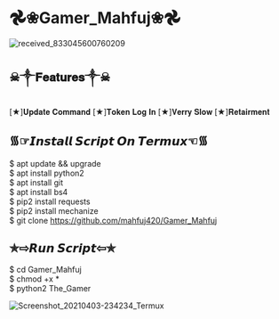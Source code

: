 # 𖣘❀Gamer_Mahfuj❀𖣘
![received_833045600760209](https://user-images.githubusercontent.com/64296613/113496958-b4d0b180-9520-11eb-92a9-68608baa5a1d.jpeg)
## ☠︎︎༒︎𝐅𝐞𝐚𝐭𝐮𝐫𝐞𝐬༒︎☠︎︎

[★]𝐔𝐩𝐝𝐚𝐭𝐞 𝐂𝐨𝐦𝐦𝐚𝐧𝐝
[★]𝐓𝐨𝐤𝐞𝐧 𝐋𝐨𝐠 𝐈𝐧
[★]𝐕𝐞𝐫𝐫𝐲 𝐒𝐥𝐨𝐰
[★]𝐑𝐞𝐭𝐚𝐢𝐫𝐦𝐞𝐧𝐭

## ᯾☞︎︎︎𝙄𝙣𝙨𝙩𝙖𝙡𝙡 𝙎𝙘𝙧𝙞𝙥𝙩 𝙊𝙣 𝙏𝙚𝙧𝙢𝙪𝙭☜︎︎︎᯾

$ apt update && upgrade  
$ apt install python2  
$ apt install git  
$ apt install bs4  
$ pip2 install requests  
$ pip2 install mechanize  
$ git clone https://github.com/mahfuj420/Gamer_Mahfuj

## ✯⇨𝙍𝙪𝙣 𝙎𝙘𝙧𝙞𝙥𝙩⇦✯

$ cd Gamer_Mahfuj  
$ chmod +x *  
$ python2 The_Gamer

![Screenshot_20210403-234234_Termux](https://user-images.githubusercontent.com/64296613/113496932-7c30d800-9520-11eb-889d-805a6449c387.jpg)



